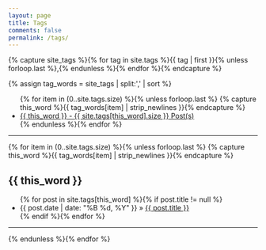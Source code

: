 ```yaml
---
layout: page
title: Tags
comments: false
permalink: /tags/
---
```


{% capture site_tags %}{% for tag in site.tags %}{{ tag | first }}{% unless forloop.last %},{% endunless %}{% endfor %}{% endcapture %}
<!-- site_tags: {{ site_tags }} -->
{% assign tag_words = site_tags | split:',' | sort %}
<!-- tag_words: {{ tag_words }} -->
 
<div id="tags">
  <ul class="tag-box inline">
    {% for item in (0..site.tags.size) %}{% unless forloop.last %}
      {% capture this_word %}{{ tag_words[item] | strip_newlines }}{% endcapture %}
      <li><a href="#{{ this_word | slugify: latin }}">{{ this_word }} - <span>{{ site.tags[this_word].size }} Post(s)</span></a></li>
    {% endunless %}{% endfor %}
  </ul>
  <hr>
  {% for item in (0..site.tags.size) %}{% unless forloop.last %}
  {% capture this_word %}{{ tag_words[item] | strip_newlines }}{% endcapture %}
  <h2 id="{{ this_word | slugify: latin }}">{{ this_word }}</h2>
  <ul class="posts">
    {% for post in site.tags[this_word] %}{% if post.title != null %}
      <li itemscope><span class="entry-date"><time datetime="{{ post.date | date_to_xmlschema }}" itemprop="datePublished">{{ post.date | date: "%B %d, %Y" }}</time></span> &raquo; <a href="{{ site.baseurl }}{{ post.url }}">{{ post.title }}</a></li>
    {% endif %}{% endfor %}
  </ul>
  <hr>
  {% endunless %}{% endfor %}
</div>
